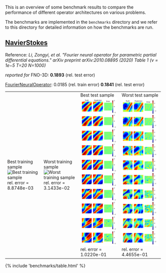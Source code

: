 This is an overview of some benchmark results to compare the performance
of different operator architectures on various problems.

The benchmarks are implemented in the `benchmarks` directory and we refer to
this directory for detailed information on how the benchmarks are run.

## [NavierStokes](../api/continuity/benchmarks/#continuity.benchmarks.NavierStokes)

Reference: _Li, Zongyi, et al. "Fourier neural operator for parametric partial
differential equations." arXiv preprint arXiv:2010.08895 (2020)_ _Table 1 ($\nu$ = 1e−5  T=20  N=1000)_

_reported for_ FNO-3D: __0.1893__ (rel. test error)

[FourierNeuralOperator](../api/continuity/operators/#continuity.operators.FourierNeuralOperator):
0.0185 (rel. train error)  __0.1841__ (rel. test error)

<table>
<tr>
<td>
Best training sample<br>
<img src="img/ns_train_237.png" alt="Best training sample"/>
rel. error = 8.8748e-03
</td>
<td>
Worst training sample<br>
<img src="img/ns_train_420.png" alt="Worst training sample"/>
rel. error = 3.1433e-02
</td>
<td>
Best test sample<br>
<img src="img/ns_test_144.png" alt="Best test sample"/>
rel. error = 1.0220e-01
</td>
<td>
Worst test sample<br>
<img src="img/ns_test_179.png" alt="Worst test sample"/>
rel. error = 4.4655e-01
</td>
</tr>
</table>

{% include 'benchmarks/table.html' %}
